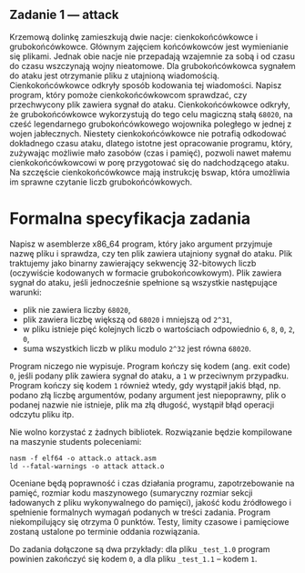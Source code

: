 ## Zadanie 1 — attack

Krzemową dolinkę zamieszkują dwie nacje: cienkokońcówkowce i grubokońcówkowce.
Głównym zajęciem końcówkowców jest wymienianie się plikami. Jednak obie nacje
nie przepadają wzajemnie za sobą i od czasu do czasu wszczynają wojny
nieatomowe. Dla grubokońcówkowca sygnałem do ataku jest otrzymanie pliku
z utajnioną wiadomością. Cienkokońcówkowce odkryły sposób kodowania tej
wiadomości. Napisz program, który pomoże cienkokońcówkowcom sprawdzać, czy
przechwycony plik zawiera sygnał do ataku. Cienkokońcówkowce odkryły, że
grubokońcówkowce wykorzystują do tego celu magiczną stałą `68020`, na cześć
legendarnego grubokońcówkowego wojownika poległego w jednej z wojen jabłecznych.
Niestety cienkokońcówkowce nie potrafią odkodować dokładnego czasu ataku,
dlatego istotne jest opracowanie programu, który, zużywając możliwie mało
zasobów (czas i pamięć), pozwoli nawet małemu cienkokońcówkowcowi w porę
przygotować się do nadchodzącego ataku. Na szczęście cienkokońcówkowce mają
instrukcję bswap, która umożliwia im sprawne czytanie liczb grubokońcówkowych.

# Formalna specyfikacja zadania

Napisz w asemblerze x86_64 program, który jako argument przyjmuje nazwę pliku
i sprawdza, czy ten plik zawiera utajniony sygnał do ataku. Plik traktujemy jako
binarny zawierający sekwencję 32-bitowych liczb (oczywiście kodowanych
w formacie grubokońcowkowym). Plik zawiera sygnał do ataku, jeśli jednocześnie
spełnione są wszystkie następujące warunki:
* plik nie zawiera liczby `68020`,
* plik zawiera liczbę większą od `68020` i mniejszą od `2^31`,
* w pliku istnieje pięć kolejnych liczb o wartościach odpowiednio `6`, `8`, `0`, `2`, `0`,
* suma wszystkich liczb w pliku modulo `2^32` jest równa `68020`.

Program niczego nie wypisuje. Program kończy się kodem (ang. exit code) `0`, jeśli
podany plik zawiera sygnał do ataku, a `1` w przeciwnym przypadku. Program kończy
się kodem `1` również wtedy, gdy wystąpił jakiś błąd, np. podano złą liczbę
argumentów, podany argument jest niepoprawny, plik o podanej nazwie nie
istnieje, plik ma złą długość, wystąpił błąd operacji odczytu pliku itp.

Nie wolno korzystać z żadnych bibliotek. Rozwiązanie będzie kompilowane na
maszynie students poleceniami:
```
nasm -f elf64 -o attack.o attack.asm
ld --fatal-warnings -o attack attack.o
```
Oceniane będą poprawność i czas działania programu, zapotrzebowanie na pamięć,
rozmiar kodu maszynowego (sumaryczny rozmiar sekcji ładowanych z pliku
wykonywalnego do pamięci), jakość kodu źródłowego i spełnienie formalnych
wymagań podanych w treści zadania. Program niekompilujący się otrzyma 0 punktów.
Testy, limity czasowe i pamięciowe zostaną ustalone po terminie oddania
rozwiązania.

Do zadania dołączone są dwa przykłady: dla pliku `_test_1.0` program powinien
zakończyć się kodem `0`, a dla pliku `_test_1.1` – kodem `1`.
